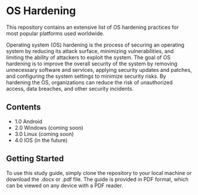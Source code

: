 # OS Hardening

This repository contains an extensive list of OS hardening practices for most popular platforms used worldwide.

Operating system (OS) hardening is the process of securing an operating system by reducing its attack surface, minimizing vulnerabilities, and limiting the ability of attackers to exploit the system. The goal of OS hardening is to improve the overall security of the system by removing unnecessary software and services, applying security updates and patches, and configuring the system settings to minimize security risks. By hardening the OS, organizations can reduce the risk of unauthorized access, data breaches, and other security incidents.

## Contents

- 1.0 Android
- 2.0 Windows (coming soon)
- 3.0 Linux (coming soon)
- 4.0 IOS (in the future)

## Getting Started

To use this study guide, simply clone the repository to your local machine or download the .docx or .pdf file. The guide is provided in PDF format, which can be viewed on any device with a PDF reader.
